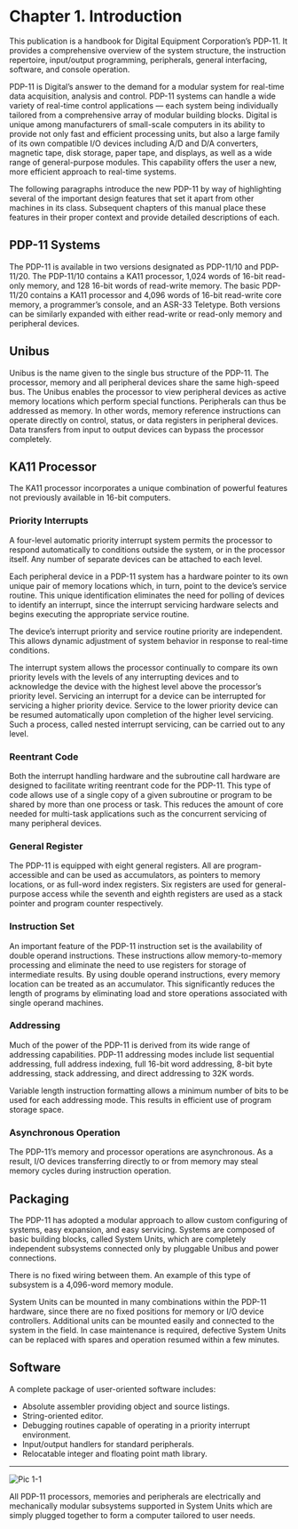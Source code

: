 # Chapter 1. Introduction

This publication is a handbook for Digital Equipment Corporation’s PDP-11. It
provides a comprehensive overview of the system structure, the instruction
repertoire, input/output programming, peripherals, general interfacing,
software, and console operation.

PDP-11 is Digital’s answer to the demand for a modular system for real-time
data acquisition, analysis and control. PDP-11 systems can handle a wide
variety of real-time control applications — each system being individually
tailored from a comprehensive array of modular building blocks. Digital is
unique among manufacturers of small-scale computers in its ability to provide
not only fast and efficient processing units, but also a large family of its
own compatible I/O devices including A/D and D/A converters, magnetic tape,
disk storage, paper tape, and displays, as well as a wide range of
general-purpose modules. This capability offers the user a new, more
efficient approach to real-time systems.

The following paragraphs introduce the new PDP-11 by way of highlighting
several of the important design features that set it apart from other
machines in its class. Subsequent chapters of this manual place these
features in their proper context and provide detailed descriptions of each.

## PDP-11 Systems

The PDP-11 is available in two versions designated as PDP-11/10 and
PDP-11/20. The PDP-11/10 contains a KA11 processor, 1,024 words of 16-bit
read-only memory, and 128 16-bit words of read-write memory. The basic
PDP-11/20 contains a KA11 processor and 4,096 words of 16-bit read-write core
memory, a programmer’s console, and an ASR-33 Teletype. Both versions can be
similarly expanded with either read-write or read-only memory and peripheral
devices.

## Unibus

Unibus is the name given to the single bus structure of the PDP-11. The
processor, memory and all peripheral devices share the same high-speed bus.
The Unibus enables the processor to view peripheral devices as active memory
locations which perform special functions. Peripherals can thus be addressed
as memory. In other words, memory reference instructions can operate directly
on control, status, or data registers in peripheral devices. Data transfers
from input to output devices can bypass the processor completely.

## KA11 Processor

The KA11 processor incorporates a unique combination of powerful features not
previously available in 16-bit computers.

### Priority Interrupts

A four-level automatic priority interrupt system permits the processor to
respond automatically to conditions outside the system, or in the processor
itself. Any number of separate devices can be attached to each level.

Each peripheral device in a PDP-11 system has a hardware pointer to its own
unique pair of memory locations which, in turn, point to the device’s service
routine. This unique identification eliminates the need for polling of
devices to identify an interrupt, since the interrupt servicing hardware
selects and begins executing the appropriate service routine.

The device’s interrupt priority and service routine priority are independent.
This allows dynamic adjustment of system behavior in response to real-time
conditions.

The interrupt system allows the processor continually to compare its own
priority levels with the levels of any interrupting devices and to
acknowledge the device with the highest level above the processor’s priority
level. Servicing an interrupt for a device can be interrupted for servicing a
higher priority device. Service to the lower priority device can be resumed
automatically upon completion of the higher level servicing. Such a process,
called nested interrupt servicing, can be carried out to any level.

### Reentrant Code

Both the interrupt handling hardware and the subroutine call hardware are
designed to facilitate writing reentrant code for the PDP-11. This type of
code allows use of a single copy of a given subroutine or program to be
shared by more than one process or task. This reduces the amount of core
needed for multi-task applications such as the concurrent servicing of many
peripheral devices.

### General Register

The PDP-11 is equipped with eight general registers. All are
program-accessible and can be used as accumulators, as pointers to memory
locations, or as full-word index registers. Six registers are used for
general-purpose access while the seventh and eighth registers are used as a
stack pointer and program counter respectively.

### Instruction Set

An important feature of the PDP-11 instruction set is the availability of
double operand instructions. These instructions allow memory-to-memory
processing and eliminate the need to use registers for storage of
intermediate results. By using double operand instructions, every memory
location can be treated as an accumulator. This significantly reduces the
length of programs by eliminating load and store operations associated with
single operand machines.

### Addressing

Much of the power of the PDP-11 is derived from its wide range of addressing
capabilities. PDP-11 addressing modes include list sequential addressing,
full address indexing, full 16-bit word addressing, 8-bit byte addressing,
stack addressing, and direct addressing to 32K words.

Variable length instruction formatting allows a minimum number of bits to be
used for each addressing mode. This results in efficient use of program
storage space.

### Asynchronous Operation

The PDP-11’s memory and processor operations are asynchronous. As a result,
I/O devices transferring directly to or from memory may steal memory cycles
during instruction operation.

## Packaging

The PDP-11 has adopted a modular approach to allow custom configuring of
systems, easy expansion, and easy servicing. Systems are composed of basic
building blocks, called System Units, which are completely independent
subsystems connected only by pluggable Unibus and power connections.

There is no fixed wiring between them. An example of this type of subsystem
is a 4,096-word memory module.

System Units can be mounted in many combinations within the PDP-11 hardware,
since there are no fixed positions for memory or I/O device controllers.
Additional units can be mounted easily and connected to the system in the
field. In case maintenance is required, defective System Units can be
replaced with spares and operation resumed within a few minutes.

## Software

A complete package of user-oriented software includes:

* Absolute assembler providing object and source listings.
* String-oriented editor.
* Debugging routines capable of operating in a priority interrupt environment.
* Input/output handlers for standard peripherals.
* Relocatable integer and floating point math library.

* * *

![Pic 1-1](i/pic-012-1.jpg "All PDP-11 processors, memories and peripherals
are electrically and mechanically modular subsystems supported in System
Units which are simply plugged together to form a computer tailored to user
needs.")

All PDP-11 processors, memories and peripherals are electrically and
mechanically modular subsystems supported in System Units which are simply
plugged together to form a computer tailored to user needs.

